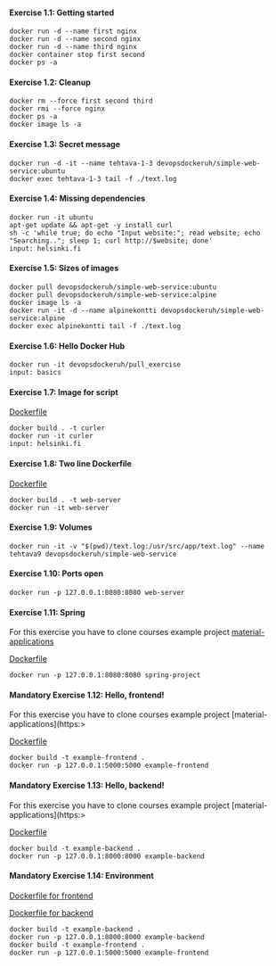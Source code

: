
#### Exercise 1.1: Getting started

```
docker run -d --name first nginx
docker run -d --name second nginx
docker run -d --name third nginx
docker container stop first second
docker ps -a
```

#### Exercise 1.2: Cleanup

```
docker rm --force first second third
docker rmi --force nginx
docker ps -a
docker image ls -a
```

#### Exercise 1.3: Secret message

```
docker run -d -it --name tehtava-1-3 devopsdockeruh/simple-web-service:ubuntu
docker exec tehtava-1-3 tail -f ./text.log
```

#### Exercise 1.4: Missing dependencies

```
docker run -it ubuntu
apt-get update && apt-get -y install curl
sh -c 'while true; do echo "Input website:"; read website; echo "Searching.."; sleep 1; curl http://$website; done'
input: helsinki.fi
```

#### Exercise 1.5: Sizes of images

```
docker pull devopsdockeruh/simple-web-service:ubuntu
docker pull devopsdockeruh/simple-web-service:alpine
docker image ls -a
docker run -it -d --name alpinekontti devopsdockeruh/simple-web-service:alpine
docker exec alpinekontti tail -f ./text.log
```

#### Exercise 1.6: Hello Docker Hub

```
docker run -it devopsdockeruh/pull_exercise
input: basics
```

#### Exercise 1.7: Image for script

[Dockerfile](https://github.com/juleht/DevOps-with-Docker/blob/main/part_1/exercise_1_7/Dockerfile)

```
docker build . -t curler
docker run -it curler
input: helsinki.fi
```

#### Exercise 1.8: Two line Dockerfile

[Dockerfile](https://github.com/juleht/DevOps-with-Docker/blob/main/part_1/exercise_1_8/Dockerfile)

```
docker build . -t web-server
docker run -it web-server
```

#### Exercise 1.9: Volumes

```
docker run -it -v "$(pwd)/text.log:/usr/src/app/text.log" --name tehtava9 devopsdockeruh/simple-web-service
```

#### Exercise 1.10: Ports open

```
docker run -p 127.0.0.1:8080:8080 web-server
```

#### Exercise 1.11: Spring

For this exercise you have to clone courses example project [material-applications](https://github.com/docker-hy/material-applications/tree/main)

[Dockerfile](https://github.com/juleht/DevOps-with-Docker/blob/main/part_1/exercise_1_11/Dockerfile)

```
docker run -p 127.0.0.1:8080:8080 spring-project

```

#### Mandatory Exercise 1.12: Hello, frontend!

For this exercise you have to clone courses example project [material-applications](https:>

[Dockerfile](https://github.com/juleht/DevOps-with-Docker/blob/main/part_1/exercise_1_12/Dockerfile)
 
```
docker build -t example-frontend .
docker run -p 127.0.0.1:5000:5000 example-frontend

```

#### Mandatory Exercise 1.13: Hello, backend!

For this exercise you have to clone courses example project [material-applications](https:>

[Dockerfile](https://github.com/juleht/DevOps-with-Docker/blob/main/part_1/exercise_1_13/Dockerfile)

```
docker build -t example-backend .
docker run -p 127.0.0.1:8000:8000 example-backend

```

#### Mandatory Exercise 1.14: Environment

[Dockerfile for frontend](https://github.com/juleht/DevOps-with-Docker/blob/main/part_1/exercise_1_12/Dockerfile)

[Dockerfile for backend](https://github.com/juleht/DevOps-with-Docker/blob/main/part_1/exercise_1_13/Dockerfile)

```
docker build -t example-backend .
docker run -p 127.0.0.1:8000:8000 example-backend
docker build -t example-frontend .
docker run -p 127.0.0.1:5000:5000 example-frontend

```



